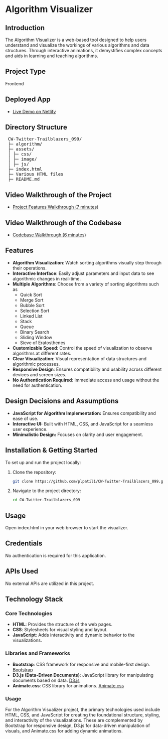 # Algorithm Visualizer

## Introduction
The Algorithm Visualizer is a web-based tool designed to help users understand and visualize the workings of various algorithms and data structures. Through interactive animations, it demystifies complex concepts and aids in learning and teaching algorithms.

## Project Type
Frontend

## Deployed App
- [Live Demo on Netlify](https://algorithammvisualizerrr.netlify.app/)

## Directory Structure
<pre>
 CW-Twitter-Trailblazers_099/
 ├─ algorithm/
 ├─ assets/
 │ ├─ css/
 │ ├─ image/
 │ ├─ js/
 ├─ index.html
 ├─ Various HTML files
 ├─ README.md
</pre>


## Video Walkthrough of the Project
- [Project Features Walkthrough (7 minutes)](https://drive.google.com/file/d/1xq__ABBkInI2OfLUITdPB95hFDx5G8e0/view)

## Video Walkthrough of the Codebase
- [Codebase Walkthrough (6 minutes)](https://drive.google.com/file/d/1Xt69tNkWxR--V6XBEHyUVEngScYumLSP/view?usp=sharing)


## Features

- **Algorithm Visualization**: Watch sorting algorithms visually step through their operations.
- **Interactive Interface**: Easily adjust parameters and input data to see algorithmic changes in real-time.
- **Multiple Algorithms**: Choose from a variety of sorting algorithms such as
  - Quick Sort
  - Merge Sort
  - Bubble Sort
  - Selection Sort
  - Linked List
  - Stack
  - Queue
  - Binary Search
  - Sliding Window
  - Sieve of Eratosthenes
- **Customizable Speed**: Control the speed of visualization to observe algorithms at different rates.
- **Clear Visualization**: Visual representation of data structures and algorithmic processes.
- **Responsive Design**: Ensures compatibility and usability across different devices and screen sizes.
- **No Authentication Required**: Immediate access and usage without the need for authentication.


## Design Decisions and Assumptions
- **JavaScript for Algorithm Implementation:** Ensures compatibility and ease of use.
- **Interactive UI:** Built with HTML, CSS, and JavaScript for a seamless user experience.
- **Minimalistic Design:** Focuses on clarity and user engagement.

## Installation & Getting Started
To set up and run the project locally:

1. Clone the repository:
   ```bash
   git clone https://github.com/plpatil1/CW-Twitter-Trailblazers_099.git

2. Navigate to the project directory:
   ```bash
   cd CW-Twitter-Trailblazers_099

## Usage
Open index.html in your web browser to start the visualizer.

## Credentials
No authentication is required for this application.

## APIs Used
No external APIs are utilized in this project.

## Technology Stack

### Core Technologies
- **HTML**: Provides the structure of the web pages.
- **CSS**: Stylesheets for visual styling and layout.
- **JavaScript**: Adds interactivity and dynamic behavior to the visualizations.

### Libraries and Frameworks
- **Bootstrap**: CSS framework for responsive and mobile-first design. [Bootstrap](https://getbootstrap.com/)
- **D3.js (Data-Driven Documents)**: JavaScript library for manipulating documents based on data. [D3.js](https://d3js.org/)
- **Animate.css**: CSS library for animations. [Animate.css](https://animate.style/)

### Usage

For the Algorithm Visualizer project, the primary technologies used include HTML, CSS, and JavaScript for creating the foundational structure, styling, and interactivity of the visualizations. These are complemented by Bootstrap for responsive design, D3.js for data-driven manipulation of visuals, and Animate.css for adding dynamic animations.



